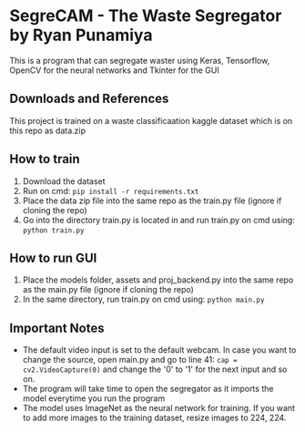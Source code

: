 # SegreCAM - The Waste Segregator by Ryan Punamiya
This is a program that can segregate waster using Keras, Tensorflow, OpenCV for the neural networks and Tkinter for the GUI

## Downloads and References
This project is trained on a waste classificaation kaggle dataset which is on this repo as data.zip

## How to train 
1. Download the dataset
2. Run on cmd: 
    `pip install -r requirements.txt`
3. Place the data zip file into the same repo as the train.py file (ignore if cloning the repo)
4. Go into the directory train.py is located in and run train.py on cmd using:
    `python train.py`

## How to run GUI 
1. Place the models folder, assets and proj_backend.py into the same repo as the main.py file (ignore if cloning the repo)
2. In the same directory, run train.py on cmd using:
    `python main.py`
    
## Important Notes 
- The default video input is set to the default webcam. In case you want to change the source, open main.py and go to line 41:
    `cap = cv2.VideoCapture(0)`
    and change the '0' to '1' for the next input and so on.
- The program will take time to open the segregator as it imports the model everytime you run the program
- The model uses ImageNet as the neural network for training. If you want to add more images to the training dataset, resize images to 224,   224.
